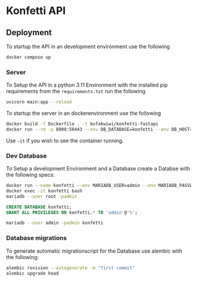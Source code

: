 # Konfetti API

## Deployment

To startup the API in an development environment use the following

```sh
docker compose up
```

### Server

To Setup the API in a python 3.11 Environment with the installed pip requirements from the `requirements.txt` run the following

```sh
uvicorn main:app --reload
```

To startup the server in an dockerenvironment use the following

```sh
docker build -f Dockerfile . -t bufakwiwi/konfetti-fastapi
docker run --rm -p 8000:50443 --env DB_DATABASE=konfetti --env DB_HOST=database --env DB_PORT=3306 --env DB_USER=admin --env DB_PASSWORD=admin --env APP_NAME=konfetti --env APP_VERSION=v0.9 --env PWD_SECRET=9418175b967de68122e2cce3b7a02ac54f01d0d683b901dbec9bec4b097a236d --name konfettiFastAPI bufakwiwi/konfetti-fastapi
```

Use `-it` if you wish to see the container running.

### Dev Database

To Setup a development Environment and a Database create a Databse with the following specs:

```sh
docker run --name konfetti --env MARIADB_USER=admin --env MARIADB_PASSWORD=admin --env MARIADB_ROOT_PASSWORD=admin -p 3306:3306  mariadb:latest
docker exec -it konfetti bash
mariadb --user root -padmin
```

```sql
CREATE DATABASE konfetti;
GRANT ALL PRIVILEGES ON konfetti.* TO 'admin'@'%';
```

```sh
mariadb --user admin -padmin konfetti
```

### Database migrations

To generate automatic migrationscript for the Database use alembic with the following:

```sh
alembic revision --autogenerate -m "first commit"
alembic upgrade head
```
